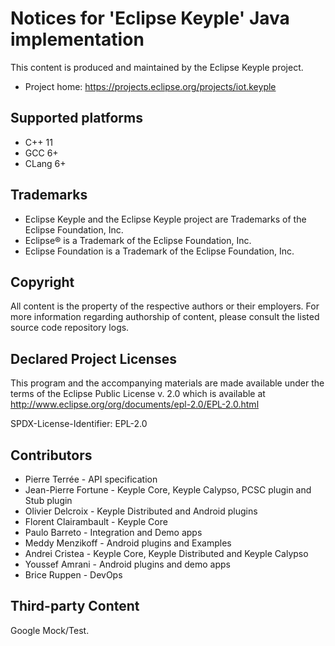 # Notices for 'Eclipse Keyple' Java implementation

This content is produced and maintained by the Eclipse Keyple project.

* Project home: https://projects.eclipse.org/projects/iot.keyple

## Supported platforms

* C++ 11
* GCC 6+
* CLang 6+

## Trademarks

* Eclipse Keyple and the Eclipse Keyple project are Trademarks of the Eclipse Foundation, Inc.
* Eclipse® is a Trademark of the Eclipse Foundation, Inc.
* Eclipse Foundation is a Trademark of the Eclipse Foundation, Inc.

## Copyright

All content is the property of the respective authors or their employers.
For more information regarding authorship of content, please consult the
listed source code repository logs.

## Declared Project Licenses

This program and the accompanying materials are made available under the terms
of the Eclipse Public License v. 2.0 which is available at
http://www.eclipse.org/org/documents/epl-2.0/EPL-2.0.html

SPDX-License-Identifier: EPL-2.0

## Contributors

* Pierre Terrée - API specification
* Jean-Pierre Fortune - Keyple Core, Keyple Calypso, PCSC plugin and Stub plugin
* Olivier Delcroix - Keyple Distributed and Android plugins
* Florent Clairambault - Keyple Core
* Paulo Barreto - Integration and Demo apps
* Meddy Menzikoff - Android plugins and Examples
* Andrei Cristea - Keyple Core, Keyple Distributed and Keyple Calypso
* Youssef Amrani - Android plugins and demo apps
* Brice Ruppen - DevOps

## Third-party Content

Google Mock/Test.